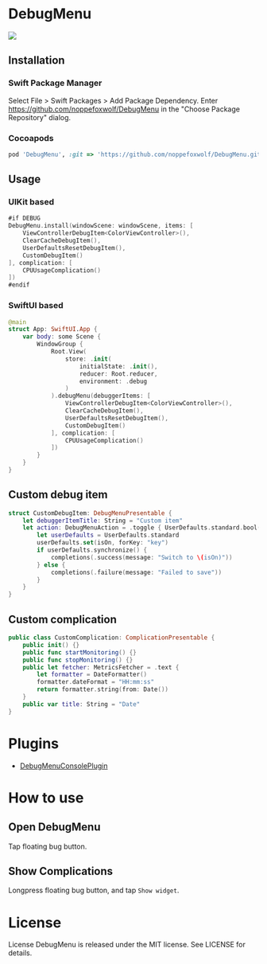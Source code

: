 # DebugMenu

![](https://github.com/noppefoxwolf/DebugMenu/blob/main/.github/example.gif)

## Installation

### Swift Package Manager

Select File > Swift Packages > Add Package Dependency. Enter https://github.com/noppefoxwolf/DebugMenu in the "Choose Package Repository" dialog.

### Cocoapods

```ruby
pod 'DebugMenu', :git => 'https://github.com/noppefoxwolf/DebugMenu.git'

```

## Usage

### UIKit based

```swift
#if DEBUG
DebugMenu.install(windowScene: windowScene, items: [
    ViewControllerDebugItem<ColorViewController>(),
    ClearCacheDebugItem(),
    UserDefaultsResetDebugItem(),
    CustomDebugItem()
], complication: [
    CPUUsageComplication()
])
#endif
```

### SwiftUI based

```swift
@main
struct App: SwiftUI.App {    
    var body: some Scene {
        WindowGroup {
            Root.View(
                store: .init(
                    initialState: .init(),
                    reducer: Root.reducer,
                    environment: .debug
                )
            ).debugMenu(debuggerItems: [
                ViewControllerDebugItem<ColorViewController>(),
                ClearCacheDebugItem(),
                UserDefaultsResetDebugItem(),
                CustomDebugItem()
            ], complication: [
                CPUUsageComplication()
            ])
        }
    }
}
```

## Custom debug item

```swift
struct CustomDebugItem: DebugMenuPresentable {
    let debuggerItemTitle: String = "Custom item"
    let action: DebugMenuAction = .toggle { UserDefaults.standard.bool(forKey: "key") } action: { (isOn, completions) in
        let userDefaults = UserDefaults.standard
        userDefaults.set(isOn, forKey: "key")
        if userDefaults.synchronize() {
            completions(.success(message: "Switch to \(isOn)"))
        } else {
            completions(.failure(message: "Failed to save"))
        }
    }
}
```

## Custom complication

```swift
public class CustomComplication: ComplicationPresentable {
    public init() {}
    public func startMonitoring() {}
    public func stopMonitoring() {}
    public let fetcher: MetricsFetcher = .text {
        let formatter = DateFormatter()
        formatter.dateFormat = "HH:mm:ss"
        return formatter.string(from: Date())
    }
    public var title: String = "Date"
}
```

# Plugins

- [DebugMenuConsolePlugin](https://github.com/noppefoxwolf/DebugMenuConsolePlugin)

# How to use

## Open DebugMenu

Tap floating bug button.

## Show Complications

Longpress floating bug button, and tap `Show widget`.

# License

License
DebugMenu is released under the MIT license. See LICENSE for details.
